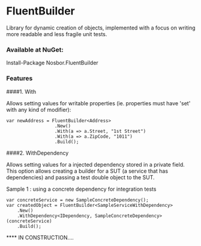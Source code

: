 # FluentBuilder

Library for dynamic creation of objects, implemented with a focus on writing more readable and less fragile unit tests.

### Available at NuGet:
Install-Package Nosbor.FluentBuilder

### Features

####1. With

Allows setting values for writable properties (ie. properties must have 'set' with any kind of modifier):
```
var newAddress = FluentBuilder<Address>
                  .New()
                  .With(a => a.Street, "1st Street")
                  .With(a => a.ZipCode, "1011")
                  .Build();
```

####2. WithDependency

Allows setting values for a injected dependency stored in a private field.
This option allows creating a builder for a SUT (a service that has dependencies) and passing a test double object to the SUT.

Sample 1 : using a concrete dependency for integration tests

```
var concreteService = new SampleConcreteDependency();
var createdObject = FluentBuilder<SampleServiceWithDependency>
    .New()
    .WithDependency<IDependency, SampleConcreteDependency>(concreteService)
    .Build();
```
**** IN CONSTRUCTION....
